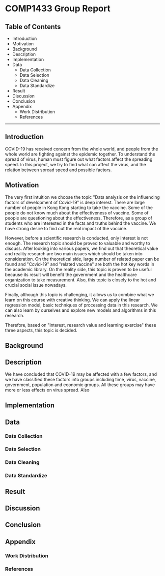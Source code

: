 # COMP1433 Group Report
## Table of Contents
- Introduction
- Motivation
- Background
- Description
- Implementation
- Data
    - Data Collection
    - Data Selection
    - Data Cleaning
    - Data Standardize
- Result
- Discussion
- Conclusion
- Appendix
    - Work Distribution
    - References

---

## Introduction
COVID-19 has received concern from the whole world, and people from the whole world are fighting against the epidemic together. To understand the spread of virus, human must figure out what factors affect the spreading speed. In this project, we try to find what can affect the virus, and the relation between spread speed and possible factors.

## Motivation
The very first intuition we choose the topic "Data analysis on the influencing factors of development of Covid-19" is deep interest. There are large number of people in Kong Kong starting to take the vaccine. Some of the people do not know much about the effectiveness of vaccine. Some of people are questioning about the effectiveness. Therefore, as a group of students who are interested in the facts and truths behind the vaccine. We have strong desire to find out the real impact of the vaccine.

However, before a scientific research is conducted, only interest is not enough. The research topic should be proved to valuable and worthy to discuss. After looking into various papers, we find out that theoretical value and reality research are two main issues which should be taken into consideration. On the theoretical side, large number of related paper can be found and "Covid-19" and "related vaccine" are both the hot key words in the academic library. On the reality side, this topic is proven to be useful because its result will benefit the government and the healthcare organization to take measurement. Also, this topic is closely to the hot and crucial social issue nowadays. 

Finally, although this topic is challenging, it allows us to combine what we learn on this course with creative thinking. We can apply the linear regression model, basic techniques of processing data in this research. We can also learn by ourselves and explore new models and algorithms in this research. 

Therefore, based on "interest, research value and learning exercise" these three aspects, this topic is decided.

## Background
## Description
We have concluded that COVID-19 may be affected with a few factors, and we have classified these factors into groups including time, virus, vaccine, government, population and economic groups. All these groups may have more or less effects on virus spread. Also
## Implementation
## Data
### Data Collection
### Data Selection
### Data Cleaning
### Data Standardize
## Result
## Discussion
## Conclusion
## Appendix
### Work Distribution
### References
